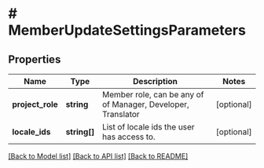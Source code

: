 # # MemberUpdateSettingsParameters

## Properties

Name | Type | Description | Notes
------------ | ------------- | ------------- | -------------
**project_role** | **string** | Member role, can be any of of Manager, Developer, Translator | [optional] 
**locale_ids** | **string[]** | List of locale ids the user has access to. | [optional] 

[[Back to Model list]](../../README.md#documentation-for-models) [[Back to API list]](../../README.md#documentation-for-api-endpoints) [[Back to README]](../../README.md)


